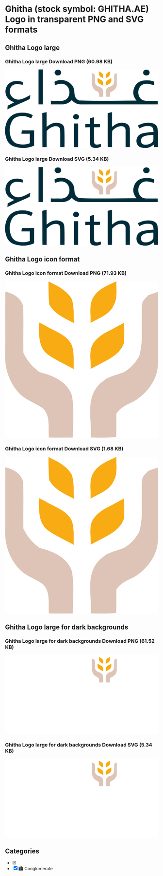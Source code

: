 # Ghitha (stock symbol: GHITHA.AE) Logo in transparent PNG and SVG formats

## Ghitha Logo large

### Ghitha Logo large Download PNG (60.98 KB)

![Ghitha Logo large Download PNG (60.98 KB)](/img/orig/GHITHA.AE_BIG-b85bc775.png)

### Ghitha Logo large Download SVG (5.34 KB)

![Ghitha Logo large Download SVG (5.34 KB)](/img/orig/GHITHA.AE_BIG-8e0c66e2.svg)

## Ghitha Logo icon format

### Ghitha Logo icon format Download PNG (71.93 KB)

![Ghitha Logo icon format Download PNG (71.93 KB)](/img/orig/GHITHA.AE-fe8afc86.png)

### Ghitha Logo icon format Download SVG (1.68 KB)

![Ghitha Logo icon format Download SVG (1.68 KB)](/img/orig/GHITHA.AE-65f3429c.svg)

## Ghitha Logo large for dark backgrounds

### Ghitha Logo large for dark backgrounds Download PNG (61.52 KB)

![Ghitha Logo large for dark backgrounds Download PNG (61.52 KB)](/img/orig/GHITHA.AE_BIG.D-b6864d75.png)

### Ghitha Logo large for dark backgrounds Download SVG (5.34 KB)

![Ghitha Logo large for dark backgrounds Download SVG (5.34 KB)](/img/orig/GHITHA.AE_BIG.D-4d490a74.svg)



## Categories
- [x] 
- [x] 🏙 Conglomerate
